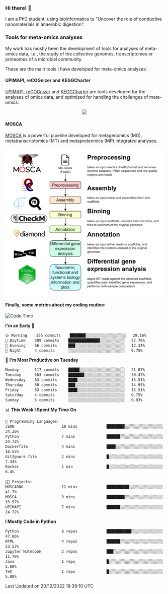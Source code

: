 ### Hi there! 👋

I am a PhD student, using bioinformatics to "Uncover the role of conductive nanomaterials in anaerobic digestion".

### Tools for meta-omics analyses

My work has mostly been the development of tools for analyses of meta-omics data, i.e., the study of the collective genomes, transcriptomes or proteomes of a microbial community.

These are the main tools I have developed for meta-omics analyses:

#### UPIMAPI, reCOGnizer and KEGGCharter

[UPIMAPI](https://github.com/iquasere/UPIMAPI), [reCOGnizer](https://github.com/iquasere/reCOGnizer) and [KEGGCharter](https://github.com/iquasere/KEGGCharter) are tools developed for the analyses of omics data, and optimized for handling the challenges of meta-omics.

<p align="center">
    <img src="assets/annotation_paper.png">
</p>

#### MOSCA

[MOSCA](https://github.com/iquasere/MOSCA) is a powerful pipeline developed for metagenomics (MG), metatranscriptomics (MT) and metaproteomics (MP) integrated analyses.

<p align="center">
    <img src="assets/mosca_workflow.png" align="center" width="700">
</p>


#### Finally, some metrics about my coding routine:

<!--START_SECTION:waka-->
![Code Time](http://img.shields.io/badge/Code%20Time-414%20hrs%2052%20mins-blue)

**I'm an Early 🐤** 

```text
🌞 Morning    156 commits    ███████░░░░░░░░░░░░░░░░░░   29.16% 
🌆 Daytime    309 commits    ██████████████░░░░░░░░░░░   57.76% 
🌃 Evening    66 commits     ███░░░░░░░░░░░░░░░░░░░░░░   12.34% 
🌙 Night      4 commits      ░░░░░░░░░░░░░░░░░░░░░░░░░   0.75%

```
📅 **I'm Most Productive on Tuesday** 

```text
Monday       117 commits    █████░░░░░░░░░░░░░░░░░░░░   21.87% 
Tuesday      163 commits    ███████░░░░░░░░░░░░░░░░░░   30.47% 
Wednesday    83 commits     ████░░░░░░░░░░░░░░░░░░░░░   15.51% 
Thursday     80 commits     ███░░░░░░░░░░░░░░░░░░░░░░   14.95% 
Friday       83 commits     ████░░░░░░░░░░░░░░░░░░░░░   15.51% 
Saturday     4 commits      ░░░░░░░░░░░░░░░░░░░░░░░░░   0.75% 
Sunday       5 commits      ░░░░░░░░░░░░░░░░░░░░░░░░░   0.93%

```


📊 **This Week I Spent My Time On** 

```text
💬 Programming Languages: 
JSON                     10 mins             ████████░░░░░░░░░░░░░░░░░   34.36% 
Python                   7 mins              ██████░░░░░░░░░░░░░░░░░░░   24.72% 
Dockerfile               4 mins              ████░░░░░░░░░░░░░░░░░░░░░   16.55% 
GitIgnore file           2 mins              █░░░░░░░░░░░░░░░░░░░░░░░░   7.34% 
Docker                   1 min               █░░░░░░░░░░░░░░░░░░░░░░░░   6.4%

🐱‍💻 Projects: 
MOSCARDO                 12 mins             ██████████░░░░░░░░░░░░░░░   41.7% 
MOSCA                    9 mins              ████████░░░░░░░░░░░░░░░░░   33.57% 
UPIMAPI                  7 mins              ██████░░░░░░░░░░░░░░░░░░░   24.72%

```

**I Mostly Code in Python** 

```text
Python                   8 repos             ███████████░░░░░░░░░░░░░░   47.06% 
HTML                     4 repos             ██████░░░░░░░░░░░░░░░░░░░   23.53% 
Jupyter Notebook         2 repos             ███░░░░░░░░░░░░░░░░░░░░░░   11.76% 
Java                     1 repo              █░░░░░░░░░░░░░░░░░░░░░░░░   5.88% 
TeX                      1 repo              █░░░░░░░░░░░░░░░░░░░░░░░░   5.88%

```



 Last Updated on 20/12/2022 18:39:10 UTC
<!--END_SECTION:waka-->
